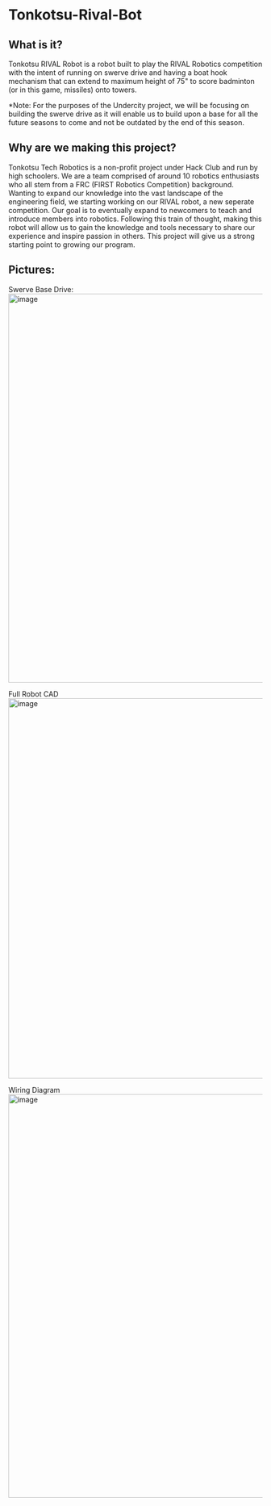 # Tonkotsu-Rival-Bot

## What is it?
Tonkotsu RIVAL Robot is a robot built to play the RIVAL Robotics competition with the intent of running on swerve drive and having a boat hook mechanism that can extend to maximum height of 75" to score badminton (or in this game, missiles) onto towers.

*Note: For the purposes of the Undercity project, we will be focusing on building the swerve drive as it will enable us to build upon a base for all the future seasons to come and not be outdated by the end of this season.

## Why are we making this project?
Tonkotsu Tech Robotics is a non-profit project under Hack Club and run by high schoolers. We are a team comprised of around 10 robotics enthusiasts who all stem from a FRC (FIRST Robotics Competition) background. Wanting to expand our knowledge into the vast landscape of the engineering field, we starting working on our RIVAL robot, a new seperate competition. Our goal is to eventually expand to newcomers to teach and introduce members into robotics. Following this train of thought, making this robot will allow us to gain the knowledge and tools necessary to share our experience and inspire passion in others. This project will give us a strong starting point to growing our program.

## Pictures:
Swerve Base Drive:
<img width="1045" height="771" alt="image" src="https://github.com/user-attachments/assets/6e5da96a-5414-4b25-a46e-a1c070b2bd9a" />

Full Robot CAD
<img width="844" height="754" alt="image" src="https://github.com/user-attachments/assets/21d3f2e5-05a8-4a18-a46a-3f1471844dce" />

Wiring Diagram
<img width="1353" height="800" alt="image" src="https://github.com/user-attachments/assets/55b63483-f12a-416f-ac1e-3f9614d3cf1c" />
